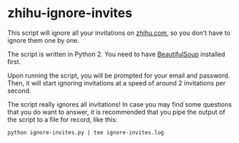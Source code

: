 # zhihu-ignore-invites

This script will ignore all your invitations on [zhihu.com](https://zhihu.com), so you don't have to ignore them one by one.

The script is written in Python 2. You need to have [BeautifulSoup](https://www.crummy.com/software/BeautifulSoup/) installed first.

Upon running the script, you will be prompted for your email and password. Then, it will start ignoring invitations at a speed of around 2 invitations per second.

The script really ignores all invitations! In case you may find some questions that you do want to answer, it is recommended that you pipe the output of the script to a file for record, like this:
```
python ignore-invites.py | tee ignore-invites.log
```
